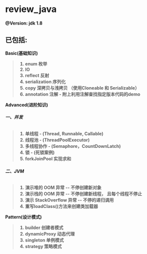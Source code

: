 # review_java


<b>@Version: jdk 1.8</b>


已包括:
---

<b>Basic(基础知识)<b>
 > 1. enum 枚举
 > 2. IO
 > 3. reflect 反射
 > 4. serialization 序列化 
 > 5. copy 深拷贝与浅拷贝 （使用Cloneable 和 Serializable）
 > 6. annotation 注解 - 附上利用注解查找指定版本代码的demo

<b>Advanced(进阶知识)</b>
 
 ######  <b>一、并发 </b>
 > 1. 单线程 - (Thread, Runnable, Callable)
 > 2. 线程池 - (ThreadPoolExecutor)
 > 3. 多线程协作 - (Semaphore，CountDownLatch)
 > 4. 锁 - (死锁案例)
 > 5. forkJoinPool 实现求和

 ######  <b>二、JVM </b>
 > 1. 演示堆的 OOM 异常  -- 不停创建新对象
 > 2. 演示栈的 OOM 异常  -- 不停创建新线程， 且每个线程不停止
 > 3. 演示 StackOverflow 异常 -- 不停的递归调用
 > 4. 重写loadClass()方法来创建类加载器
 

<b>Pattern(设计模式)</b>
   
 > 1. builder 创建者模式
 > 2. dynamicProxy 动态代理
 > 3. singleton 单例模式
 > 4. strategy 策略模式
      


